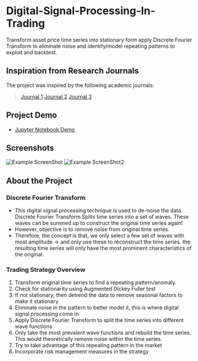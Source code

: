 # Digital-Signal-Processing-In-Trading
Transform asset price time series into stationary form apply Discrete Fourier Transform to eliminate noise and identify/model repeating patterns to exploit and backtest.

## Inspiration from Research Journals
The project was inspired by the following academic journals:
> [Journal 1](https://www.researchgate.net/publication/303849241_Fourier_Analysis_for_Stock_Price_Forecasting_Assumption_and_Evidence)
> [Journal 2](https://www.mesasoftware.com/papers/FourierTransformForTraders.pdf)
> [Journal 3](https://web.wpi.edu/Pubs/E-project/Available/E-project-022808-142909/unrestricted/FullIQPReport7.pdf)
 
## Project Demo
* [Jupyter Notebook Demo](https://nbviewer.jupyter.org/github/Naharul98/Digital-Signal-Processing-In-Trading/blob/main/Applying-Discrete-Fourier-Transform-In-Trading.ipynb)

## Screenshots
![Example ScreenShot](https://github.com/Naharul98/Digital-Signal-Processing-In-Trading/blob/main/Screenshots/screenshot2.jpg?raw=true)
![Example ScreenShot2](https://github.com/Naharul98/Digital-Signal-Processing-In-Trading/blob/main/Screenshots/screenshot1.jpg?raw=true)

## About the Project

### Discrete Fourier Transform

* This digital signal processing technique is used to de-noise the data. Discrete Fourier Transform Splits time series into a set of waves. These waves can be summed up to construct the original time series again!
* However, objective is to remove noise from original time series.
* Therefore, the concept is that, we only select a few set of waves with most amplitude -> and only use these to reconstruct the time series.
the resulting time series will only have the most prominent characteristics of the original.

### Trading Strategy Overview

1. Transform original time series to find a repeating pattern/anomaly.
2. Check for stationarity using Augmented Dickey Fuller test
3. If not stationary, then detrend the data to remove seasonal factors to make it stationary
4. Eliminate noise in the pattern to better model it, this is where digital signal processing come in
4. Apply Discrete Fourier Transform to split the time series into different wave functions
5. Only take the most prevalent wave functions and rebuild the time series. This would theoretically remove noise within the time series.
6. Try to take advantage of this repeating pattern in the market
7. Incorporate risk management measures in the strategy
